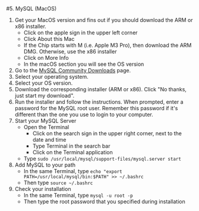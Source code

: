 #5. MySQL (MacOS)

1. Get your MacOS version and fins out if you should download the ARM or x86 installer.
    - Click on the apple sign in the upper left corner
    - Click About this Mac
    - If the Chip starts with M (i.e. Apple M3 Pro), then download the ARM DMG. Otherwise, use the x86 installer
    - Click on More Info
    - In the macOS section you will see the OS version
2. Go to the [MySQL Community Downloads](https://dev.mysql.com/downloads/mysql/) page.
3. Select your operating system.
4. Select your OS version. 
5. Download the corresponding installer (ARM or x86). Click "No thanks, just start my download".
6. Run the installer and follow the instructions. When prompted, enter a password for the MySQL root user. Remember this password if it's different than the one you use to login to your computer.
7. Start your MySQL Server
    - Open the Terminal
        - Click on the search sign in the upper right corner, next to the date and time
        - Type Terminal in the search bar
        - Click on the Terminal application
    - Type `sudo /usr/local/mysql/support-files/mysql.server start`
8. Add MySQL to your path
    - In the same Terminal, type `echo "export PATH=/usr/local/mysql/bin:$PATH" >> ~/.bashrc`
    - Then type `source ~/.bashrc`
9. Check your installation
    - In the same Terminal, type `mysql -u root -p`
    - Then type the root password that you specified during installation